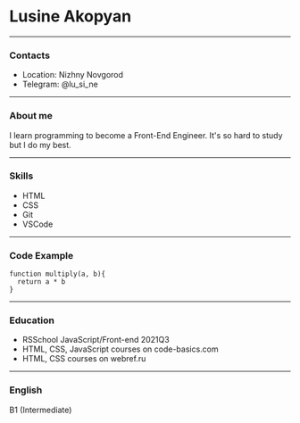 # Lusine Akopyan
___
### Contacts

* Location: Nizhny Novgorod
* Telegram: @lu_si_ne
___
### About me

I learn programming to become a Front-End Engineer. It's so hard to study but I do my best.
___
### Skills

* HTML
* CSS
* Git
* VSCode
___
### Code Example

```
function multiply(a, b){
  return a * b
}
```
___
### Education

* RSSchool JavaScript/Front-end 2021Q3
* HTML, CSS, JavaScript courses on code-basics.com
* HTML, CSS courses on webref.ru
___
### English

B1 (Intermediate)

